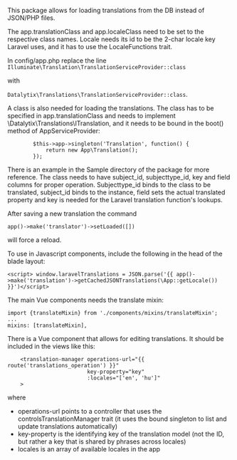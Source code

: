 This package allows for loading translations from the DB instead of JSON/PHP files.

The app.translationClass and app.localeClass need to be set to the respective class names. Locale needs its id to be the 2-char locale key Laravel uses, and it has to use the LocaleFunctions trait.

In config/app.php replace the line 
```Illuminate\Translation\TranslationServiceProvider::class```

with

```Datalytix\Translations\TranslationServiceProvider::class```.

A class is also needed for loading the translations. The class has to be specified in app.translationClass and needs to implement \Datalytix\Translations\ITranslation, and
it needs to be bound in the boot() method of AppServiceProvider:
```
        $this->app->singleton('Translation', function() {
            return new App\Translation();
        });

```
There is an example in the Sample directory of the package for more reference. The class needs to have subject_id, subjecttype_id, key and field columns for proper operation. Subjecttype_id binds to the class to be translated, subject_id binds to the instance, field sets the actual translated property and key is needed for the Laravel translation function's lookups.


After saving a new translation the command 

```app()->make('translator')->setLoaded([])```
 
 will force a reload.
 
 To use in Javascript components, include the following in the head of the blade layout:
 ```
<script> window.laravelTranslations = JSON.parse('{{ app()->make('translation')->getCachedJSONTranslations(\App::getLocale()) }}')</script> 
```
The main Vue components needs the translate mixin:
```
import {translateMixin} from './components/mixins/translateMixin';
...
mixins: [translateMixin],
```

There is a Vue component that allows for editing translations. It should be included in the views like this:

```
    <translation-manager operations-url="{{ route('translations_operation') }}"
                         key-property="key"
                         :locales="['en', 'hu']"
    >
```
where 
- operations-url points to a controller that uses the controlsTranslationManager trait (it uses the bound singleton to list and update translations automatically)
- key-property is the identifying key of the translation model (not the ID, but rather a key that is shared by phrases across locales)
- locales is an array of available locales in the app
 
